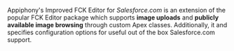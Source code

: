 Appiphony's Improved FCK Editor for _Salesforce.com_ is an extension of the popular FCK Editor package which supports **image uploads** and **publicly available image browsing** through custom Apex classes. Additionally, it and specifies configuration options for useful out of the box Salesforce.com support.